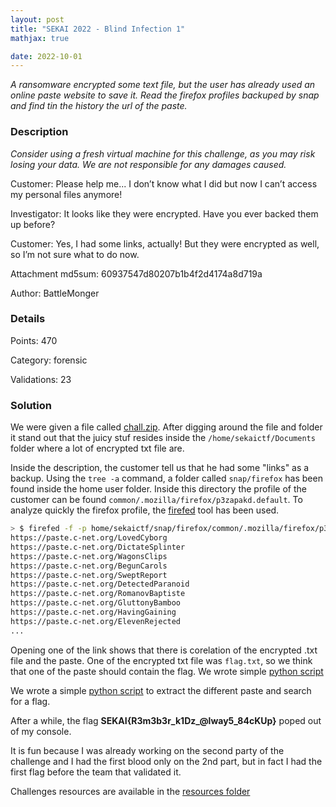 ```yaml
---
layout: post
title: "SEKAI 2022 - Blind Infection 1"
mathjax: true

date: 2022-10-01
---
```


*A ransomware encrypted some text file, but the user has already used an online paste website to save it. Read the firefox profiles backuped by snap and find tin the history the url of the paste.*

<!--more-->

### Description

*Consider using a fresh virtual machine for this challenge, as you may risk losing your data. We are not responsible for any damages caused.*

Customer: Please help me... I don’t know what I did but now I can’t access my personal files anymore!

Investigator: It looks like they were encrypted. Have you ever backed them up before?

Customer: Yes, I had some links, actually! But they were encrypted as well, so I’m not sure what to do now.

Attachment md5sum: 60937547d80207b1b4f2d4174a8d719a

Author: BattleMonger

### Details

Points:      470

Category:    forensic

Validations: 23

### Solution

We were given a file called [chall.zip](/resources/2022/sekai/blind_infection_1/chall.zip).
After digging around the file and folder it stand out that the juicy stuf  resides inside the `/home/sekaictf/Documents` folder where a lot of encrypted txt file are.

Inside the description, the customer tell us that he had some "links" as a backup.
Using the `tree -a` command, a folder called `snap/firefox` has been found inside the home user folder.
Inside this directory the profile of the customer can be found `common/.mozilla/firefox/p3zapakd.default`. To analyze quickly the firefox profile, the [firefed](https://github.com/numirias/firefed) tool has been used.

```bash
> $ firefed -f -p home/sekaictf/snap/firefox/common/.mozilla/firefox/p3zapakd.default/ history | grep -i paste
https://paste.c-net.org/LovedCyborg
https://paste.c-net.org/DictateSplinter
https://paste.c-net.org/WagonsClips
https://paste.c-net.org/BegunCarols
https://paste.c-net.org/SweptReport
https://paste.c-net.org/DetectedParanoid
https://paste.c-net.org/RomanovBaptiste
https://paste.c-net.org/GluttonyBamboo
https://paste.c-net.org/HavingGaining
https://paste.c-net.org/ElevenRejected
...
```

Opening one of the link shows that there is corelation of the encrypted .txt file and the paste. One of the encrypted txt file was `flag.txt`, so we think that one of the paste should contain the flag.
We wrote simple [python script]()



We wrote a simple [python script](/resources/2022/sekai/blind_infection_1/find_paste.py) to extract the different paste and search for a flag.

After a while, the flag **SEKAI{R3m3b3r_k1Dz_@lway5_84cKUp}** poped out of my console.

It is fun because I was already working on the second party of the challenge and I had the first blood only on the 2nd part, but in fact I had the first flag before the team that validated it.


Challenges resources are available in the [resources
folder](https://github.com/duksctf/duksctf.github.io/tree/master/resources/2022/sekai/blind_infection_1)

